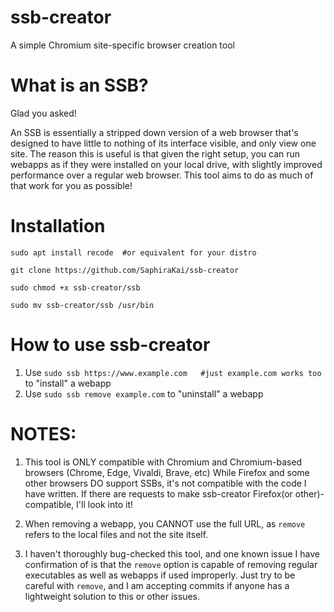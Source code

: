 # ssb-creator
  A simple Chromium site-specific browser creation tool

# What is an SSB?
  Glad you asked!

  An SSB is essentially a stripped down version of a web browser that's designed to have little to nothing of its interface visible, and only view one site. The
  reason this is useful is that given the right setup, you can run webapps as if they were installed on your local drive, with slightly improved performance over a
  regular web browser. This tool aims to do as much of that work for you as possible!

# Installation
  `sudo apt install recode  #or equivalent for your distro`
  
  `git clone https://github.com/SaphiraKai/ssb-creator`
  
  `sudo chmod +x ssb-creator/ssb`
  
  `sudo mv ssb-creator/ssb /usr/bin`

# How to use ssb-creator
  1. Use `sudo ssb https://www.example.com   #just example.com works too` to "install" a webapp
  2. Use `sudo ssb remove example.com` to "uninstall" a webapp

# NOTES:
  1. This tool is ONLY compatible with Chromium and Chromium-based browsers (Chrome, Edge, Vivaldi, Brave, etc)
     While Firefox and some other browsers DO support SSBs, it's not compatible with the code I have written. If there are requests to make ssb-creator 
     Firefox(or other)-compatible, I'll look into it!

  2. When removing a webapp, you CANNOT use the full URL, as `remove` refers to the local files and not the site itself.
  
  3. I haven't thoroughly bug-checked this tool, and one known issue I have confirmation of is that the `remove` option is capable of removing regular executables
     as well as webapps if used improperly. Just try to be careful with `remove`, and I am accepting commits if anyone has a lightweight solution to this or other
     issues.
